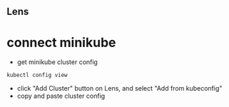 ## Lens
# connect minikube
* get minikube cluster config
```
kubectl config view
```
* click "Add Cluster" button on Lens, and select "Add from kubeconfig"
* copy and paste cluster config